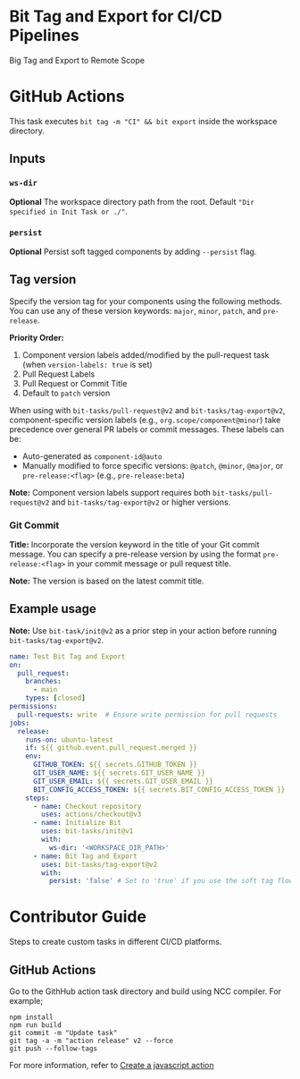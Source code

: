 # Bit Tag and Export for CI/CD Pipelines
Big Tag and Export to Remote Scope

# GitHub Actions

This task executes `bit tag -m "CI" && bit export` inside the workspace directory.

## Inputs

### `ws-dir`

**Optional** The workspace directory path from the root. Default `"Dir specified in Init Task or ./"`.

### `persist`

**Optional** Persist soft tagged components by adding `--persist` flag.

## Tag version

Specify the version tag for your components using the following methods. You can use any of these version keywords: `major`, `minor`, `patch`, and `pre-release`. 

**Priority Order:**
1. Component version labels added/modified by the pull-request task (when `version-labels: true` is set)
2. Pull Request Labels
3. Pull Request or Commit Title
4. Default to `patch` version

When using with `bit-tasks/pull-request@v2` and `bit-tasks/tag-export@v2`, component-specific version labels (e.g., `org.scope/component@minor`) take precedence over general PR labels or commit messages. These labels can be:
- Auto-generated as `component-id@auto`
- Manually modified to force specific versions: `@patch`, `@minor`, `@major`, or `pre-release:<flag>` (e.g., `pre-release:beta`)

**Note:** Component version labels support requires both `bit-tasks/pull-request@v2` and `bit-tasks/tag-export@v2` or higher versions.

### Git Commit

**Title:** Incorporate the version keyword in the title of your Git commit message. You can specify a pre-release version by using the format `pre-release:<flag>` in your commit message or pull request title.

**Note:** The version is based on the latest commit title.

## Example usage

**Note:** Use `bit-task/init@v2` as a prior step in your action before running `bit-tasks/tag-export@v2`.

```yaml
name: Test Bit Tag and Export
on:
  pull_request:
    branches: 
      - main
    types: [closed]
permissions:
  pull-requests: write  # Ensure write permission for pull requests
jobs:
  release:
    runs-on: ubuntu-latest
    if: ${{ github.event.pull_request.merged }}
    env:
      GITHUB_TOKEN: ${{ secrets.GITHUB_TOKEN }}
      GIT_USER_NAME: ${{ secrets.GIT_USER_NAME }}
      GIT_USER_EMAIL: ${{ secrets.GIT_USER_EMAIL }}
      BIT_CONFIG_ACCESS_TOKEN: ${{ secrets.BIT_CONFIG_ACCESS_TOKEN }}
    steps:
      - name: Checkout repository
        uses: actions/checkout@v3
      - name: Initialize Bit
        uses: bit-tasks/init@v1
        with:
          ws-dir: '<WORKSPACE_DIR_PATH>'
      - name: Bit Tag and Export
        uses: bit-tasks/tag-export@v2
        with:
          persist: 'false' # Set to 'true' if you use the soft tag flow
```

# Contributor Guide

Steps to create custom tasks in different CI/CD platforms.

## GitHub Actions

Go to the GithHub action task directory and build using NCC compiler. For example;

```
npm install
npm run build
git commit -m "Update task"
git tag -a -m "action release" v2 --force
git push --follow-tags
```

For more information, refer to [Create a javascript action](https://docs.github.com/en/actions/creating-actions/creating-a-javascript-action)
